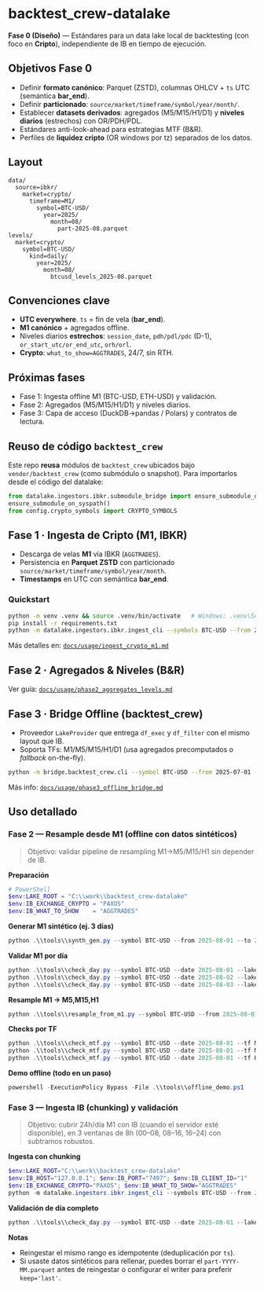 # backtest_crew-datalake

**Fase 0 (Diseño)** — Estándares para un data lake local de backtesting (con foco en **Cripto**), independiente de IB en tiempo de ejecución.

## Objetivos Fase 0
- Definir **formato canónico**: Parquet (ZSTD), columnas OHLCV + `ts` UTC (semántica **bar_end**).
- Definir **particionado**: `source/market/timeframe/symbol/year/month/`.
- Establecer **datasets derivados**: agregados (M5/M15/H1/D1) y **niveles diarios** (estrechos) con OR/PDH/PDL.
- Estándares anti-look-ahead para estrategias MTF (B&R).
- Perfiles de **liquidez cripto** (OR windows por tz) separados de los datos.

## Layout
```
data/
  source=ibkr/
    market=crypto/
      timeframe=M1/
        symbol=BTC-USD/
          year=2025/
            month=08/
              part-2025-08.parquet
levels/
  market=crypto/
    symbol=BTC-USD/
      kind=daily/
        year=2025/
          month=08/
            btcusd_levels_2025-08.parquet
```

## Convenciones clave
- **UTC everywhere**. `ts` = fin de vela (**bar_end**).
- **M1 canónico** + agregados offline.
- Niveles diarios **estrechos**: `session_date`, `pdh/pdl/pdc` (D-1), `or_start_utc/or_end_utc`, `orh/orl`.
- **Crypto**: `what_to_show=AGGTRADES`, 24/7, sin RTH.

## Próximas fases
- Fase 1: Ingesta offline M1 (BTC-USD, ETH-USD) y validación.
- Fase 2: Agregados (M5/M15/H1/D1) y niveles diarios.
- Fase 3: Capa de acceso (DuckDB→pandas / Polars) y contratos de lectura.


## Reuso de código `backtest_crew`
Este repo **reusa** módulos de `backtest_crew` ubicados bajo `vendor/backtest_crew` (como submódulo o snapshot). Para importarlos desde el código del datalake:

```python
from datalake.ingestors.ibkr.submodule_bridge import ensure_submodule_on_syspath
ensure_submodule_on_syspath()
from config.crypto_symbols import CRYPTO_SYMBOLS
```



## Fase 1 · Ingesta de Cripto (M1, IBKR)
- Descarga de velas **M1** vía IBKR (`AGGTRADES`).
- Persistencia en **Parquet ZSTD** con particionado `source/market/timeframe/symbol/year/month`.
- **Timestamps** en UTC con semántica **bar_end**.

### Quickstart
```bash
python -m venv .venv && source .venv/bin/activate   # Windows: .venv\Scripts\activate
pip install -r requirements.txt
python -m datalake.ingestors.ibkr.ingest_cli --symbols BTC-USD --from 2025-07-01 --to 2025-07-31
```
Más detalles en: [`docs/usage/ingest_crypto_m1.md`](docs/usage/ingest_crypto_m1.md)



## Fase 2 · Agregados & Niveles (B&R)
Ver guía: [`docs/usage/phase2_aggregates_levels.md`](docs/usage/phase2_aggregates_levels.md)



## Fase 3 · Bridge Offline (backtest_crew)
- Proveedor `LakeProvider` que entrega `df_exec` y `df_filter` con el mismo layout que IB.
- Soporta TFs: M1/M5/M15/H1/D1 (usa agregados precomputados o *fallback* on-the-fly).

```bash
python -m bridge.backtest_crew.cli --symbol BTC-USD --from 2025-07-01 --to 2025-07-10 --exec-tf "1 min" --filter-tf "5 mins"
```
Más info: [`docs/usage/phase3_offline_bridge.md`](docs/usage/phase3_offline_bridge.md)

## Uso detallado

### Fase 2 — Resample desde M1 (offline con datos sintéticos)

> Objetivo: validar pipeline de resampling M1→M5/M15/H1 sin depender de IB.

**Preparación**
```powershell
# PowerShell
$env:LAKE_ROOT = "C:\\work\\backtest_crew-datalake"
$env:IB_EXCHANGE_CRYPTO = "PAXOS"
$env:IB_WHAT_TO_SHOW    = "AGGTRADES"
```

**Generar M1 sintético (ej. 3 días)**
```powershell
python .\\tools\\synth_gen.py --symbol BTC-USD --from 2025-08-01 --to 2025-08-03
```

**Validar M1 por día**
```powershell
python .\\tools\\check_day.py --symbol BTC-USD --date 2025-08-01 --lake-root C:\\work\\backtest_crew-datalake
python .\\tools\\check_day.py --symbol BTC-USD --date 2025-08-02 --lake-root C:\\work\\backtest_crew-datalake
python .\\tools\\check_day.py --symbol BTC-USD --date 2025-08-03 --lake-root C:\\work\\backtest_crew-datalake
```

**Resample M1 → M5,M15,H1**
```powershell
python .\\tools\\resample_from_m1.py --symbol BTC-USD --from 2025-08-01 --to 2025-08-03 --to-tf M5,M15,H1
```

**Checks por TF**
```powershell
python .\\tools\\check_mtf.py --symbol BTC-USD --date 2025-08-01 --tf M5  --lake-root C:\\work\\backtest_crew-datalake
python .\\tools\\check_mtf.py --symbol BTC-USD --date 2025-08-01 --tf M15 --lake-root C:\\work\\backtest_crew-datalake
python .\\tools\\check_mtf.py --symbol BTC-USD --date 2025-08-01 --tf H1  --lake-root C:\\work\\backtest_crew-datalake
```

**Demo offline (todo en un paso)**
```powershell
powershell -ExecutionPolicy Bypass -File .\\tools\\offline_demo.ps1
```

### Fase 3 — Ingesta IB (chunking) y validación

> Objetivo: cubrir 24h/día M1 con IB (cuando el servidor esté disponible), en 3 ventanas de 8h (00–08, 08–16, 16–24) con subtramos robustos.

**Ingesta con chunking**
```powershell
$env:LAKE_ROOT="C:\\work\\backtest_crew-datalake"
$env:IB_HOST="127.0.0.1"; $env:IB_PORT="7497"; $env:IB_CLIENT_ID="1"
$env:IB_EXCHANGE_CRYPTO="PAXOS"; $env:IB_WHAT_TO_SHOW="AGGTRADES"
python -m datalake.ingestors.ibkr.ingest_cli --symbols BTC-USD --from 2025-08-01 --to 2025-08-01
```

**Validación de día completo**
```powershell
python .\\tools\\check_day.py --symbol BTC-USD --date 2025-08-01 --lake-root C:\\work\\backtest_crew-datalake
```

**Notas**
- Reingestar el mismo rango es idempotente (deduplicación por `ts`).
- Si usaste datos sintéticos para rellenar, puedes borrar el `part-YYYY-MM.parquet` antes de reingestar o configurar el writer para preferir `keep='last'`.
